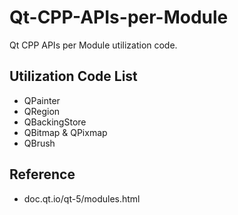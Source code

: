 # Qt-CPP-APIs-per-Module

Qt CPP APIs per Module utilization code.

## Utilization Code List

- QPainter
- QRegion
- QBackingStore
- QBitmap & QPixmap
- QBrush

## Reference

- doc.qt.io/qt-5/modules.html
